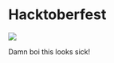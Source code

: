 # Hacktoberfest
<img src="https://hacktoberfest.com/_next/static/media/logo-hacktoberfest--horizontal.ebc5fdc8.svg">

Damn boi this looks sick!
